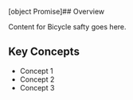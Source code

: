 [object Promise]## Overview

Content for Bicycle safty goes here.

## Key Concepts

- Concept 1
- Concept 2
- Concept 3

